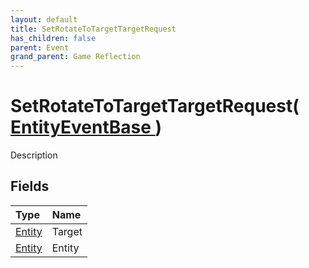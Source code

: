 ```yaml
---
layout: default
title: SetRotateToTargetTargetRequest
has_children: false
parent: Event
grand_parent: Game Reflection
---
```

# SetRotateToTargetTargetRequest( [ EntityEventBase ](/docs/game-reflection/events/entity_event_base) )
Description 

## Fields

| Type | Name |
|:-------------|:--------------|
| [Entity](/docs/game-reflection/classes/entity) | Target |
| [Entity](/docs/game-reflection/classes/entity) | Entity |

